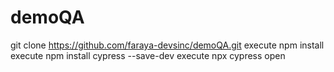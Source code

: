 # demoQA
git clone https://github.com/faraya-devsinc/demoQA.git
execute npm install
execute npm install cypress --save-dev
execute npx cypress open
